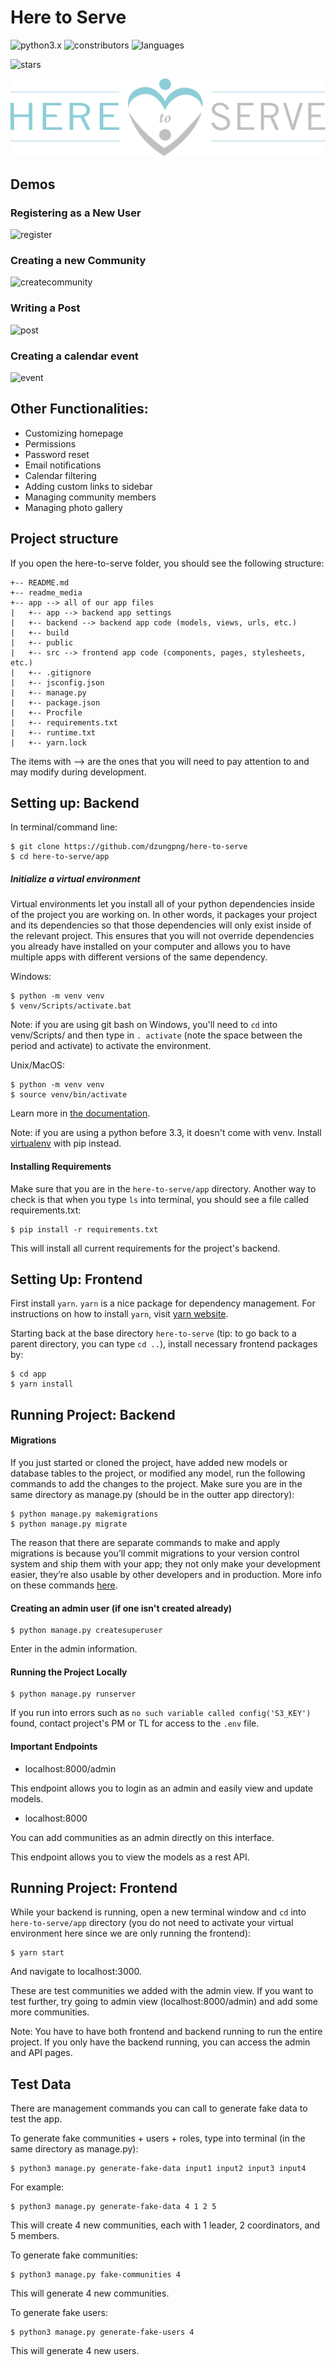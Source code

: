 # Here to Serve
![python3.x](https://img.shields.io/badge/python-3.x-brightgreen.svg)
![constributors](https://img.shields.io/github/contributors/dzungpng/here-to-serve)
![languages](https://img.shields.io/github/languages/count/dzungpng/here-to-serve)

![stars](https://img.shields.io/github/stars/dzungpng/here-to-serve?style=social)

![](images/logo-h2s.svg)

## Demos

### Registering as a New User
![register](readme_media/register.gif "register")

### Creating a new Community
![createcommunity](readme_media/create_community.gif "createcommunity")

### Writing a Post
![post](readme_media/post.gif "post")

### Creating a calendar event
![event](readme_media/create_event.gif "event")

## Other Functionalities:
- Customizing homepage
- Permissions
- Password reset
- Email notifications
- Calendar filtering
- Adding custom links to sidebar
- Managing community members
- Managing photo gallery

## Project structure

If you open the here-to-serve folder, you should see the following structure:

```
+-- README.md
+-- readme_media
+-- app --> all of our app files
|   +-- app --> backend app settings
|   +-- backend --> backend app code (models, views, urls, etc.)
|   +-- build
|   +-- public
|   +-- src --> frontend app code (components, pages, stylesheets, etc.)
|   +-- .gitignore
|   +-- jsconfig.json
|   +-- manage.py
|   +-- package.json
|   +-- Procfile
|   +-- requirements.txt
|   +-- runtime.txt
|   +-- yarn.lock
```

The items with --> are the ones that you will need to pay attention to and may modify during development. 

## Setting up: Backend

In terminal/command line:

```
$ git clone https://github.com/dzungpng/here-to-serve
$ cd here-to-serve/app
```

##### Initialize a virtual environment

Virtual environments let you install all of your python dependencies inside of the project you are working on. In other words, it packages your project and its dependencies so that those dependencies will only exist inside of the relevant project. This ensures that you will not override dependencies you already have installed on your computer and allows you to have multiple apps with different versions of the same dependency.  

Windows:

```
$ python -m venv venv
$ venv/Scripts/activate.bat
```

Note: if you are using git bash on Windows, you'll need to `cd` into venv/Scripts/ and then type in `. activate` (note the space between the period and activate) to activate the environment.

Unix/MacOS:

```
$ python -m venv venv
$ source venv/bin/activate
```

Learn more in [the documentation](https://docs.python.org/3/library/venv.html#creating-virtual-environments).

Note: if you are using a python before 3.3, it doesn't come with venv. Install [virtualenv](https://docs.python-guide.org/dev/virtualenvs/#lower-level-virtualenv) with pip instead.

#### Installing Requirements

Make sure that you are in the `here-to-serve/app` directory. Another way to check is that
when you type `ls` into terminal, you should see a file called requirements.txt:

```
$ pip install -r requirements.txt
```

This will install all current requirements for the project's backend.

## Setting Up: Frontend
First install ```yarn```. ```yarn``` is a nice package for dependency management. For instructions
on how to install ```yarn```, visit [yarn website](https://classic.yarnpkg.com/en/docs/install).

Starting back at the base directory `here-to-serve` (tip: to go back to a parent directory, you can type `cd ..`),  install necessary frontend packages by:

```
$ cd app
$ yarn install
```

## Running Project: Backend

#### Migrations

If you just started or cloned the project, have added new models or database tables to the project, or modified any model,
run the following commands to add the changes to the project. Make sure you are in
the same directory as manage.py (should be in the outter app directory):

```
$ python manage.py makemigrations
$ python manage.py migrate
```

The reason that there are separate commands to make and apply migrations is because you’ll commit migrations to your version control system and ship them with your app; they not only make your development easier, they’re also usable by other developers and in production.
More info on these commands [here](https://docs.djangoproject.com/en/3.0/ref/django-admin/#django-admin-makemigrations).

#### Creating an admin user (if one isn't created already)

```
$ python manage.py createsuperuser
```

Enter in the admin information. 

#### Running the Project Locally

```
$ python manage.py runserver
```

If you run into errors such as `no such variable called config('S3_KEY')` found, contact project's PM or TL for access to the `.env` file.

#### Important Endpoints

- localhost:8000/admin <br />

This endpoint allows you to login as an admin and easily view and update models.

- localhost:8000 <br />

You can add communities as an admin directly on this interface. <br />

This endpoint allows you to view the models as a rest API.


## Running Project: Frontend
While your backend is running, open a new terminal window and `cd` into `here-to-serve/app` directory (you do not need to activate your virtual environment here since we are only running the frontend):

```
$ yarn start
```

And navigate to localhost:3000.

These are test communities we added with the admin view. If you want to test further, 
try going to admin view (localhost:8000/admin) and add some more communities.

Note: You have to have both frontend and backend running to run the entire project. 
If you only have the backend running, you can access the admin and API pages. 

## Test Data
There are management commands you can call to generate fake data to test the app.

To generate fake communities + users + roles, type into terminal (in the same directory as manage.py):

```
$ python3 manage.py generate-fake-data input1 input2 input3 input4
```
For example: 
```
$ python3 manage.py generate-fake-data 4 1 2 5
```
This will create 4 new communities, each with 1 leader, 2 coordinators, and 5 members. 

To generate fake communities:

```
$ python3 manage.py fake-communities 4
```
This will generate 4 new communities.

To generate fake users:

```
$ python3 manage.py generate-fake-users 4
```
This will generate 4 new users.
